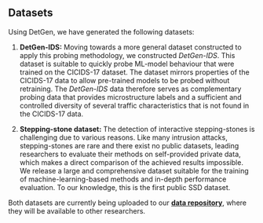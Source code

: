## Datasets

Using DetGen, we have generated the following datasets:

1. **DetGen-IDS:**
Moving towards a more general dataset constructed to apply this probing methodology, we constructed *DetGen-IDS*. This dataset is suitable to quickly probe ML-model behaviour that were trained on the CICIDS-17 dataset. The dataset mirrors properties of the CICIDS-17 data to allow pre-trained models to be probed without retraining. The *DetGen-IDS* data therefore serves as complementary probing data that provides microstructure labels and a sufficient and controlled diversity of several traffic characteristics that is not found in the CICIDS-17 data.

2. **Stepping-stone dataset:**
The detection of interactive stepping-stones is challenging due to various reasons. Like many intrusion attacks, stepping-stones are rare and there exist no public datasets, leading researchers to evaluate their methods on self-provided private data, which makes a direct comparison of the achieved results impossible. We release a large and comprehensive dataset suitable for the training of machine-learning-based methods and in-depth performance evaluation. To our knowledge, this is the first public SSD dataset.

Both datasets are currently being uploaded to our [**data repository**](https://groups.inf.ed.ac.uk/security/detgen/), where they will be available to other researchers. 

